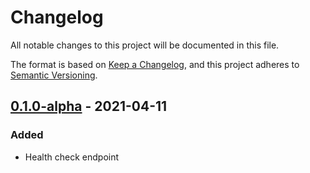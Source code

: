 # Changelog
All notable changes to this project will be documented in this file.

The format is based on [Keep a Changelog](https://keepachangelog.com/en/1.0.0/),
and this project adheres to [Semantic Versioning](https://semver.org/spec/v2.0.0.html).


## [0.1.0-alpha] - 2021-04-11
### Added
- Health check endpoint

[0.1.0-alpha]: https://github.com/WeNeedThePoh/net-worth-tracker-api/releases/tag/0.1.0-alpha
